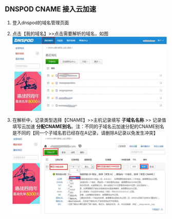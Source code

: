 ## DNSPOD CNAME 接入云加速

1. 登入dnspod的域名管理页面

2. 点击【我的域名】>>点击需要解析的域名，如图
![](../static/img/domain-access/dnspod-1.jpg)


3. 在解析中，记录类型选择【CNAME】>>主机记录填写 **子域名名称** >> 记录值填写云加速 **分配CNAME别名**。注：不同的子域名云加速分配的CNAME别名是不同的【同一个子域名若已经存在A记录，请删除A记录以免发生冲突】
![](../static/img/domain-access/dnspod-2.jpg)
